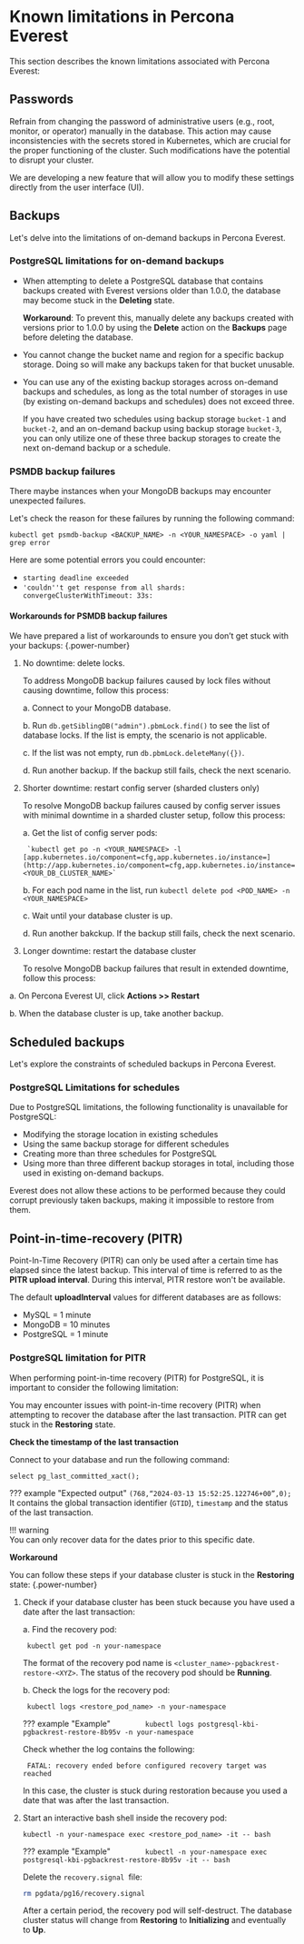 # Known limitations in Percona Everest


This section describes the known limitations associated with Percona Everest:



## Passwords

Refrain from changing the password of administrative users (e.g., root, monitor, or operator) manually in the database. This action may cause inconsistencies with the secrets stored in Kubernetes, which are crucial for the proper functioning of the cluster. Such modifications have the potential to disrupt your cluster.

We are developing a new feature that will allow you to modify these settings directly from the user interface (UI).


## Backups

Let's delve into the limitations of on-demand backups in Percona Everest. 

### PostgreSQL limitations for on-demand backups

- When attempting to delete a PostgreSQL database that contains backups created with Everest versions older than 1.0.0, the database may become stuck in the **Deleting** state. 

    **Workaround**: To prevent this, manually delete any backups created with versions prior to 1.0.0 by using the **Delete** action on the **Backups** page before deleting the database.

- You cannot change the bucket name and region for a specific backup storage. Doing so will make any backups taken for that bucket unusable.

- You can use any of the existing backup storages across on-demand backups and schedules, as long as the total number of storages in use (by existing on-demand backups and schedules) does not exceed three.

    If you have created two schedules using backup storage `bucket-1` and `bucket-2`, and an on-demand backup using backup storage `bucket-3`, you can only utilize one of these three backup storages to create the next on-demand backup or a schedule.

### PSMDB backup failures

There maybe instances when your MongoDB backups may encounter unexpected failures. 

Let's check the reason for these failures by running the following command:

    kubectl get psmdb-backup <BACKUP_NAME> -n <YOUR_NAMESPACE> -o yaml | grep error

Here are some potential errors you could encounter:

- `starting deadline exceeded`
- `'couldn''t get response from all shards: convergeClusterWithTimeout: 33s:`

#### Workarounds for PSMDB backup failures

We have prepared a list of workarounds to ensure you don’t get stuck with your backups:
{.power-number}

1. No downtime: delete locks.

   To address MongoDB backup failures caused by lock files without causing downtime, follow this process:

   a. Connect to your MongoDB database.

   b. Run `db.getSiblingDB("admin").pbmLock.find()` to see the list of database locks. If the list is empty, the scenario is not applicable.

   c. If the list was not empty, run `db.pbmLock.deleteMany({})`.

   d. Run another backup. If the backup still fails, check the next scenario.

2. Shorter downtime: restart config server (sharded clusters only)

    To resolve MongoDB backup failures caused by config server issues with minimal downtime in a sharded cluster setup, follow this process:

   a. Get the list of config server pods:

        `kubectl get po -n <YOUR_NAMESPACE> -l [app.kubernetes.io/component=cfg,app.kubernetes.io/instance=](http://app.kubernetes.io/component=cfg,app.kubernetes.io/instance=)<YOUR_DB_CLUSTER_NAME>`

   b. For each pod name in the list, run `kubectl delete pod <POD_NAME> -n <YOUR_NAMESPACE>`

   c. Wait until your database cluster is up.

   d. Run another bakckup. If the backup still fails, check the next scenario.

3. Longer downtime: restart the database cluster

    To resolve MongoDB backup failures that result in extended downtime, follow this process:

  a. On Percona Everest UI, click **Actions >> Restart**

  b. When the database cluster is up, take another backup.

## Scheduled backups

Let's explore the constraints of scheduled backups in Percona Everest.

### PostgreSQL Limitations for schedules

Due to PostgreSQL limitations, the following functionality is unavailable for PostgreSQL:

- Modifying the storage location in existing schedules
- Using the same backup storage for different schedules
- Creating more than three schedules for PostgreSQL
- Using more than three different backup storages in total, including those used in existing on-demand backups.
 
Everest does not allow these actions to be performed because they could corrupt previously taken backups, making it impossible to restore from them.


## Point-in-time-recovery (PITR)

Point-In-Time Recovery (PITR) can only be used after a certain time has elapsed since the latest backup. This interval of time is referred to as the **PITR upload interval**. During this interval, PITR restore won't be available.

The default **uploadInterval** values for different databases are as follows:  

- MySQL = 1 minute
- MongoDB = 10 minutes
- PostgreSQL = 1 minute


### PostgreSQL limitation for PITR

When performing point-in-time recovery (PITR) for PostgreSQL, it is important to consider the following limitation:

You may encounter issues with point-in-time recovery (PITR) when attempting to recover the database after the last transaction. PITR can get stuck in the **Restoring** state.

**Check the timestamp of the last transaction**

Connect to your database and run the following command:

`select pg_last_committed_xact();`

??? example "Expected output"
    ```
    (768,“2024-03-13 15:52:25.122746+00”,0);
    ```
    It contains the global transaction identifier (`GTID`), `timestamp` and the status of the last transaction.
    
                
!!! warning  
    You can only recover data for the dates prior to this specific date.


**Workaround**

You can follow these steps if your database cluster is stuck in the **Restoring** state:
{.power-number}


1. Check if your database cluster has been stuck because you have used a date after the last transaction:

    a. Find the recovery pod:

        
	    kubectl get pod -n your-namespace
        		
    
    The format of the recovery pod name is `<cluster_name>-pgbackrest-restore-<XYZ>`. The status of the recovery pod should be **Running**.

    b. Check the logs for the recovery pod:
       
        kubectl logs <restore_pod_name> -n your-namespace

    ??? example "Example"
        ```        
        kubectl logs postgresql-kbi-pgbackrest-restore-8b95v -n your-namespace
        ```

    Check whether the log contains the following:
        
        FATAL: recovery ended before configured recovery target was reached
        
    In this case, the cluster is stuck during restoration because you used a date that was after the last transaction.

2. Start an interactive bash shell inside the recovery pod:

    ```
	kubectl -n your-namespace exec <restore_pod_name> -it -- bash
	```

    ??? example "Example"
        ```        
	    kubectl -n your-namespace exec postgresql-kbi-pgbackrest-restore-8b95v -it -- bash
        ```

    Delete the `recovery.signal `file:

    ```sh
	rm pgdata/pg16/recovery.signal
    ```

    After a certain period, the recovery pod will self-destruct. The database cluster status will change from **Restoring** to **Initializing** and eventually to **Up**.
